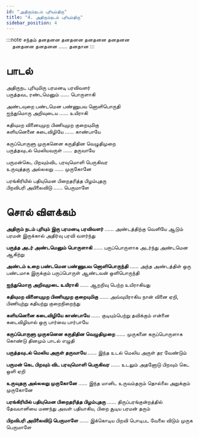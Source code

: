 ```yaml
---
id: "அதிரும்நடம் புரியும்திரு"
title: "4. அதிரும்நடம் புரியும்திரு"
sidebar_position: 4
---
```


:::note சந்தம்
தனதனன தனதனன தனதனன தனதனன<br/>
&nbsp;&nbsp;&nbsp;&nbsp;தனதனன தனதனன ...... தனதான
:::

# பாடல்

அதிருநட புரியுமிரு பரமனடி பரவிவளர்<br/>
பருத்தவட ரண்டமெனும் ...... பொருளாகி

அண்டவுறை பண்டமென பண்ணுபவ னொளிபொருதி<br/>
ஐந்துமொரு அறிவுடைய ...... உயிராகி

கதியுமற வினையுமுற பிணியுமுற குறையுமிகு<br/>
களியனெனை கடைவிழியே ...... காண்பாயே

கருப்பொருளு முருகனென கருதிதின வெழுதிமுறை<br/>
பருத்தவுடல் மெலியவருள் ...... தருவாயே

பருமன்கெட பிறவும்விட பரவுமொளி பெருகிவர<br/>
உருவுத்தரு அல்லலறு ...... முருகோனே

பரங்கிரியில் பதியுமென பிறைதரித்த பிழம்புதரு<br/>
பிறவிபரி அயிலைவிடு ...... பெருமாளே

# சொல் விளக்கம்

**அதிரும் நடம் புரியும் இரு பரமனடி பரவிவளர்** ...... அண்டத்திற்கு வெளியே ஆடும் பரமன் இருக்கால் அதிர்வு பரவி வளர்ந்து

**பருத்த அடர் அண்டமெனும் பொருளாகி** ...... பருப்பொருளாக அடர்ந்து அண்டமென ஆகிற்று

**அண்டம் உறை பண்டமென பண்ணுபவ னொளிபொருந்தி** ...... அந்த அண்டத்திள் ஒரு பண்டமாக இருக்கும் பருப்பொருள் ஆண்டவன் ஒளிபொருந்தி

**ஐந்துமொரு அறிவுமுடை உயிராகி** ...... ஆறறிவு பெற்ற உயிராகியது

**கதியுமற வினையுமுற பிணியுமுற குறையுமிகு** ...... அவ்வுயிராகிய நான் வினை ஏறி, பிணியுற்று கதியற்று குறைநிறைந்து

**களியனெனை கடைவிழியே காண்பாயே** ...... குடியும்பெற்று தவிக்கும் என்னை கடைவிழியால் ஒரு பார்வை பார்பாயே

**கருப்பொருளு முருகனென கருதிதின வெழுதிமுறை** ...... முருகனை கருப்பொருளாக கொண்டு தினமும் பாடல் எழுதி

**பருத்தவுடல் மெலிய அருள் தருவாயே** ...... இந்த உடல் மெலிய அருள் தர வேண்டும்

**பருமன் கெட பிறவும் விட பரவுமொளி பெருகிவர** ...... உடலும் அதனோடு பிறவும் கெட ஒளி ஏறி

**உருவுதரு அல்லலறு முருகோனே** ...... இந்த மானிட உருவம்தரும் தொல்லை அறுக்கும் முருகோனே

**பரங்கிரியில் பதியுமென பிறைதரித்த பிழம்புதரு** ...... திருப்பரங்குன்றத்தில் தேவயானியை மணந்து அவள் பதியாகிய, பிறை சூடிய பரமன் தரும்

**பிறவிபரி அயிலைவிடு பெருமாளே** ...... இக்கொடிய பிறவி பொடிபட வேலை விடும் முருக பெருமாளே